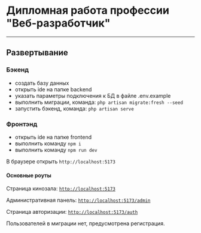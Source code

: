 # Дипломная работа профессии "Веб-разработчик"

***

## Развертывание

### Бэкенд

- создать базу данных
- открыть ide на папке backend
- указать параметры подключения к БД в файле .env.example
- выполнить миграции, команда: `php artisan migrate:fresh --seed`
- запустить бэкенд, команда: `php artisan serve`


### Фронтэнд

- открыть ide на папке frontend
- выполнить команду `npm i`
- выполнить команду `npm run dev`

В браузере открыть `http://localhost:5173`


#### Основные роуты

Страница кинозала: [`http://localhost:5173`](http://localhost:5173)

Административная панель: [`http://localhost:5173/admin`](http://localhost:5173/admin)

Страница авторизации: [`http://localhost:5173/auth`](http://localhost:5173/auth)

Пользователей в миграции нет, предусмотрена регистрация.